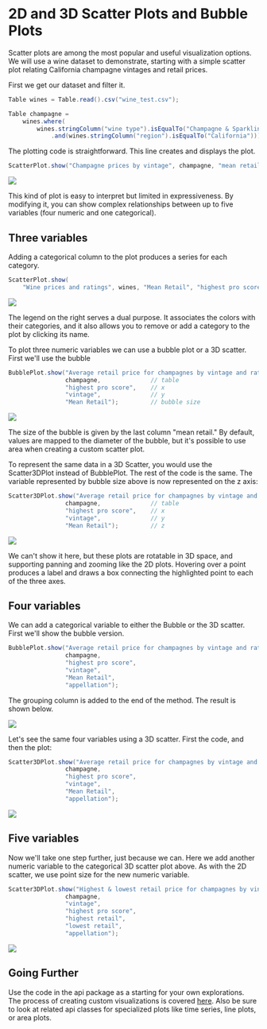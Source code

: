 # 2D and 3D Scatter Plots and Bubble Plots

Scatter plots are among the most popular and useful visualization options. We will use a wine dataset to demonstrate, starting with a simple scatter plot relating California champagne vintages and retail prices. 

First we get our dataset and filter it.

```java
Table wines = Table.read().csv("wine_test.csv");

Table champagne =
    wines.where(
    	wines.stringColumn("wine type").isEqualTo("Champagne & Sparkling")
    		.and(wines.stringColumn("region").isEqualTo("California")));
```

The plotting code is straightforward. This line creates and displays the plot.

```Java
ScatterPlot.show("Champagne prices by vintage", champagne, "mean retail", "vintage");
```

![](https://jtablesaw.github.io/tablesaw/userguide/images/eda/wine_simple_scatter.png)

This kind of plot is easy to interpret but limited in expressiveness. By modifying it, you can show complex relationships between up to five variables (four numeric and one categorical).

## Three variables

Adding a categorical column to the plot produces a series for each category.

```Java
ScatterPlot.show(
    "Wine prices and ratings", wines, "Mean Retail", "highest pro score", "wine type");
```

![](https://jtablesaw.github.io/tablesaw/userguide/images/eda/wine_category_scatter.png)

The legend on the right serves a dual purpose. It associates the colors with their categories, and it also allows you to remove or add a category to the plot by clicking its name. 

To plot three numeric variables we can use a bubble plot or a 3D scatter. First we'll use the bubble 

```Java
BubblePlot.show("Average retail price for champagnes by vintage and rating",
                champagne,				// table
                "highest pro score",  	// x
                "vintage", 				// y
                "Mean Retail"); 		// bubble size
```

![](https://jtablesaw.github.io/tablesaw/userguide/images/eda/wine_simple_bubble.png)

The size of the bubble is given by the last column "mean retail." By default, values are mapped to the diameter of the bubble, but it's possible to use area when creating a custom scatter plot.  

To represent the same data in a 3D Scatter, you would use the Scatter3DPlot instead of BubblePlot. The rest of the code is the same. The variable represented by bubble size above is now represented on the z axis:

```Java
Scatter3DPlot.show("Average retail price for champagnes by vintage and rating",
                champagne,				// table
                "highest pro score",  	// x
                "vintage", 				// y
                "Mean Retail"); 		// z 
```

![](https://jtablesaw.github.io/tablesaw/userguide/images/eda/wine_simple_3dScatter.png)

We can't show it here, but these plots are rotatable in 3D space, and supporting panning and zooming like the 2D plots. Hovering over a point produces a label and draws a box connecting the highlighted point to each of the three axes. 

## Four variables

We can add a categorical variable to either the Bubble or the 3D scatter. First we'll show the bubble version.

```Java
BubblePlot.show("Average retail price for champagnes by vintage and rating",
                champagne,
                "highest pro score",
                "vintage",
                "Mean Retail",
                "appellation");
```

The grouping column is added to the end of the method. The result is shown below.

![](https://jtablesaw.github.io/tablesaw/userguide/images/eda/wine_bubble_with_groups.png)

Let's see the same four variables using a 3D scatter. First the code, and then the plot:

```Java
Scatter3DPlot.show("Average retail price for champagnes by vintage and rating",
                champagne,
                "highest pro score",
                "vintage",
                "Mean Retail",
                "appellation");
```

![](https://jtablesaw.github.io/tablesaw/userguide/images/eda/wine_category_3dScatter.png)

## Five variables

Now we'll take one step further, just because we can.  Here we add another numeric variable to the categorical 3D scatter plot above. As with the 2D scatter, we use point size for the new numeric variable. 

```Java
Scatter3DPlot.show("Highest & lowest retail price for champagnes by vintage and rating",
                champagne,
                "vintage",
                "highest pro score",
                "highest retail",
                "lowest retail",
                "appellation");
```

![](https://jtablesaw.github.io/tablesaw/userguide/images/eda/wine_bubble_3d.png)

## Going Further

Use the code in the api package as a starting for your own explorations. The process of creating custom visualizations is covered [here](https://jtablesaw.github.io/tablesaw/userguide/Visualization_custom). Also be sure to look at related api classes for specialized plots like time series, line plots, or area plots. 